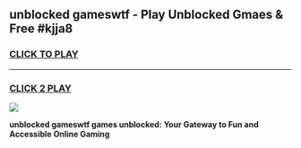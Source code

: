 
## unblocked gameswtf - Play Unblocked Gmaes & Free #kjja8
<h3>
<a href="https://news.freeplayer.one?title=unblocked_gameswtf&ref=03M">CLICK TO PLAY</a></h3>
<hr>

<h3>
<a href="https://news.freeplayer.one?title=unblocked_gameswtf&ref=03M">CLICK 2 PLAY</a>
  
</h3>

<a href="https://news.freeplayer.one?title=unblocked_gameswtf&ref=03M"><img src="https://clearcache.store/games.png"></a>


**unblocked gameswtf games unblocked: Your Gateway to Fun and Accessible Online Gaming**
